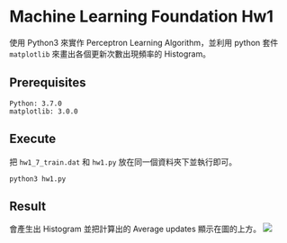 # Machine Learning Foundation Hw1

使用 Python3 來實作 Perceptron Learning Algorithm，並利用 python 套件 `matplotlib` 來畫出各個更新次數出現頻率的 Histogram。

## Prerequisites

```
Python: 3.7.0
matplotlib: 3.0.0
```

## Execute

把 `hw1_7_train.dat` 和 `hw1.py` 放在同一個資料夾下並執行即可。

```
python3 hw1.py
```

## Result

會產生出 Histogram 並把計算出的 Average updates 顯示在圖的上方。
![](https://i.imgur.com/2a0iF7T.png)
